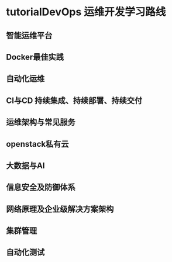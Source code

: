 # tutorialDevOps 运维开发学习路线



## 智能运维平台






## Docker最佳实践




## 自动化运维



## CI与CD 持续集成、持续部署、持续交付


## 运维架构与常见服务




## openstack私有云




## 大数据与AI





## 信息安全及防御体系





##  网络原理及企业级解决方案架构





## 集群管理






## 自动化测试





